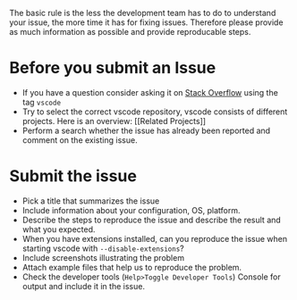 The basic rule is the less the development team has to do to understand your issue, the more time it has for fixing issues. Therefore please provide as much information as possible and provide reproducable steps.

# Before you submit an Issue

* If you have a question consider asking it on [Stack Overflow](https://stackoverflow.com/questions/tagged/vscode) using the tag `vscode`
* Try to select the correct vscode repository, vscode consists of different projects. Here is an overview: [[Related Projects]]
* Perform a search whether the issue has already been reported and comment on the existing issue.

# Submit the issue

* Pick a title that summarizes the issue  
* Include information about your configuration, OS, platform.
* Describe the steps to reproduce the issue and describe the result and what you expected.
* When you have extensions installed, can you reproduce the issue when starting vscode with `--disable-extensions`?
* Include screenshots illustrating the problem
* Attach example files that help us to reproduce the problem.
* Check the developer tools (`Help>Toggle Developer Tools`) Console for output and include it in the issue.

